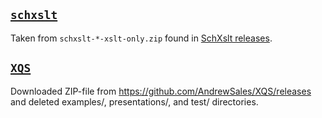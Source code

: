 ## [`schxslt`](schxslt/)

Taken from `schxslt-*-xslt-only.zip` found in [SchXslt releases](https://github.com/schxslt/schxslt/releases).

## [`XQS`](XQS/)

Downloaded ZIP-file from https://github.com/AndrewSales/XQS/releases
and deleted examples/, presentations/, and test/ directories.
